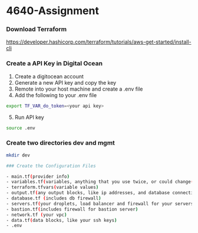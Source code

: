# 4640-Assignment

### Download Terraform

https://developer.hashicorp.com/terraform/tutorials/aws-get-started/install-cli

### Create a API Key in Digital Ocean
1. Create a digitocean account
2. Generate a new API key and copy the key
3. Remote into your host machine and create a .env file
4. Add the following to your .env file

```bash
export TF_VAR_do_token=<your api key>
```
5. Run API key
```bash
source .env
```

### Create two directories dev and mgmt
```bash
mkdir dev

### Create the Configuration Files

- main.tf(provider info)
- variables.tf(variables, anything that you use twice, or could change(region, size…) )
- terraform.tfvars(variable values)
- output.tf(any output blocks, like ip addresses, and database connection uri)
- database.tf (includes db firewall)
- servers.tf(your droplets, load balancer and firewall for your servers)
- bastion.tf(includes firewall for bastion server)
- network.tf (your vpc)
- data.tf(data blocks, like your ssh keys)
- .env
